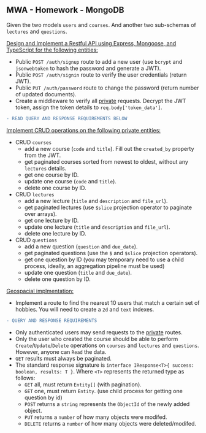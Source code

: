 ## MWA - Homework - MongoDB
Given the two models `users` and `courses`. And another two sub-schemas of `lectures` and `questions`.
    
<ins>Design and Implement a Restful API using Express, Mongoose, and TypeScript for the following entities:</ins>
* Public `POST /auth/signup` route to add a new user (use `bcrypt` and `jsonwebtoken` to hash the password and generate a JWT).
* Public `POST /auth/signin` route to verify the user credentials (return JWT).
* Public `PUT /auth/password` route to change the password (return number of updated documents).
* Create a middleware to verify all <ins>private</ins> requests. Decrypt the JWT token, assign the token details to `req.body['token_data']`.

```diff
- READ QUERY AND RESPONSE REQUIREMENTS BELOW
```
<ins>Implement CRUD operations on the following private entities:</ins>
   * CRUD `courses`
      * add a new course (`code` and `title`). Fill out the `created_by` property from the JWT.
      * get paginated courses sorted from newest to oldest, without any `lectures` details.
      * get one course by ID.
      * update one course (`code` and `title`).
      * delete one course by ID.
   * CRUD `lectures`
      * add a new lecture (`title` and `description` and `file_url`).
      * get paginated lectures (use `$slice` projection operator to paginate over arrays).
      * get one lecture by ID.
      * update one lecture (`title` and `description` and `file_url`).
      * delete one lecture by ID.
   * CRUD `questions`
      * add a new question (`question` and `due_date`).
      * get paginated questions (use the `$` and `$slice` projection operators).
      * get one question by ID (you may temporary need to use a child process, ideally, an aggregation pipeline must be used)
      * update one question (`title` and `due_date`).
      * delete one question by ID. 
   
<ins>Geospacial implmentation:</ins>
* Implement a route to find the nearest 10 users that match a certain set of hobbies. You will need to create a `2d` and `text` indexes.
```diff
- QUERY AND RESPONSE REQUIREMENTS
```
* Only authenticated users may send requests to the <ins>private</ins> routes.
* Only the user who created the course should be able to perform `Create`/`Update`/`Delete` operations on `courses` and `lectures` and `questions`. However, anyone can `Read` the data.
* `GET` results must always be paginated.
* The standard response signature is `interface IResponse<T>{ success: boolean, results: T }`. Where `<T>` represents the returned type as follows:
   * `GET` all, must return `Entity[]` (with pagination).
   * `GET` one, must return `Entity`. (use child process for getting one question by id)
   * `POST` returns a `string` represents the `ObjectId` of the newly added object.
   * `PUT` returns a `number` of how many objects were modifed.
   * `DELETE` returns a `number` of how many objects were deleted/modifed.
  
